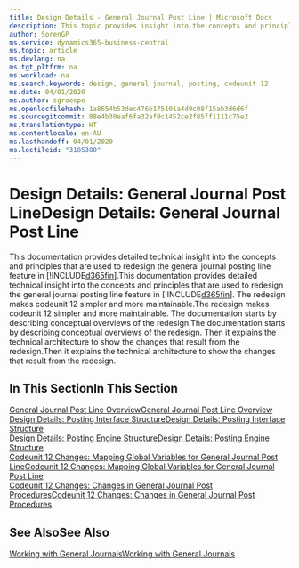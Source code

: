 ```yaml
---
title: Design Details - General Journal Post Line | Microsoft Docs
description: This topic provides insight into the concepts and principles that are used to redesign the general journal posting line feature in Business Central.
author: SorenGP
ms.service: dynamics365-business-central
ms.topic: article
ms.devlang: na
ms.tgt_pltfrm: na
ms.workload: na
ms.search.keywords: design, general journal, posting, codeunit 12
ms.date: 04/01/2020
ms.author: sgroespe
ms.openlocfilehash: 1a8654b53dec476b175101a4d9c08f15ab3d6d6f
ms.sourcegitcommit: 88e4b30eaf6fa32af0c1452ce2f85ff1111c75e2
ms.translationtype: HT
ms.contentlocale: en-AU
ms.lasthandoff: 04/01/2020
ms.locfileid: "3185380"
---
```

# <a name="design-details-general-journal-post-line"></a><span data-ttu-id="6c1f5-103">Design Details: General Journal Post Line</span><span class="sxs-lookup"><span data-stu-id="6c1f5-103">Design Details: General Journal Post Line</span></span>
<span data-ttu-id="6c1f5-104">This documentation provides detailed technical insight into the concepts and principles that are used to redesign the general journal posting line feature in [!INCLUDE[d365fin](includes/d365fin_md.md)].</span><span class="sxs-lookup"><span data-stu-id="6c1f5-104">This documentation provides detailed technical insight into the concepts and principles that are used to redesign the general journal posting line feature in [!INCLUDE[d365fin](includes/d365fin_md.md)].</span></span> <span data-ttu-id="6c1f5-105">The redesign makes codeunit 12 simpler and more maintainable.</span><span class="sxs-lookup"><span data-stu-id="6c1f5-105">The redesign makes codeunit 12 simpler and more maintainable.</span></span> <span data-ttu-id="6c1f5-106">The documentation starts by describing conceptual overviews of the redesign.</span><span class="sxs-lookup"><span data-stu-id="6c1f5-106">The documentation starts by describing conceptual overviews of the redesign.</span></span> <span data-ttu-id="6c1f5-107">Then it explains the technical architecture to show the changes that result from the redesign.</span><span class="sxs-lookup"><span data-stu-id="6c1f5-107">Then it explains the technical architecture to show the changes that result from the redesign.</span></span>  

## <a name="in-this-section"></a><span data-ttu-id="6c1f5-108">In This Section</span><span class="sxs-lookup"><span data-stu-id="6c1f5-108">In This Section</span></span>  
[<span data-ttu-id="6c1f5-109">General Journal Post Line Overview</span><span class="sxs-lookup"><span data-stu-id="6c1f5-109">General Journal Post Line Overview</span></span>](design-details-general-journal-post-line-overview.md)  
[<span data-ttu-id="6c1f5-110">Design Details: Posting Interface Structure</span><span class="sxs-lookup"><span data-stu-id="6c1f5-110">Design Details: Posting Interface Structure</span></span>](design-details-posting-interface-structure.md)  
[<span data-ttu-id="6c1f5-111">Design Details: Posting Engine Structure</span><span class="sxs-lookup"><span data-stu-id="6c1f5-111">Design Details: Posting Engine Structure</span></span>](design-details-posting-engine-structure.md)  
[<span data-ttu-id="6c1f5-112">Codeunit 12 Changes: Mapping Global Variables for General Journal Post Line</span><span class="sxs-lookup"><span data-stu-id="6c1f5-112">Codeunit 12 Changes: Mapping Global Variables for General Journal Post Line</span></span>](design-details-codeunit-12-changes-mapping-global-variables-for-general-journal-post-line.md)  
[<span data-ttu-id="6c1f5-113">Codeunit 12 Changes: Changes in General Journal Post Procedures</span><span class="sxs-lookup"><span data-stu-id="6c1f5-113">Codeunit 12 Changes: Changes in General Journal Post Procedures</span></span>](design-details-codeunit-12-changes-changes-in-general-journal-post-procedures.md)  

## <a name="see-also"></a><span data-ttu-id="6c1f5-114">See Also</span><span class="sxs-lookup"><span data-stu-id="6c1f5-114">See Also</span></span>  
[<span data-ttu-id="6c1f5-115">Working with General Journals</span><span class="sxs-lookup"><span data-stu-id="6c1f5-115">Working with General Journals</span></span>](ui-work-general-journals.md)
